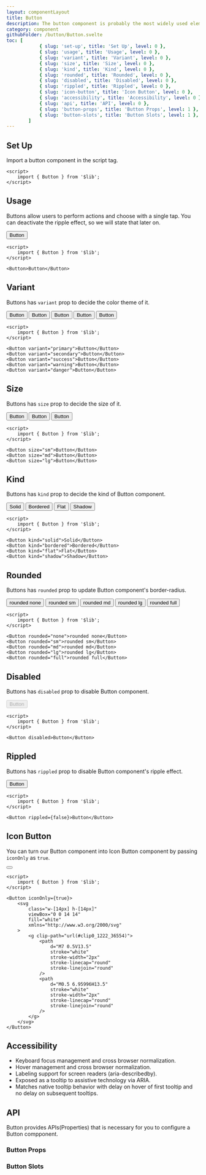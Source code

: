 ```yaml
---
layout: componentLayout
title: Button
description: The button component is probably the most widely used element in any user interface or website as it can be used to launch an action but also to link to other pages.
category: component
githubFolder: /button/Button.svelte
toc: [
			{ slug: 'set-up', title: 'Set Up', level: 0 },
			{ slug: 'usage', title: 'Usage', level: 0 },
			{ slug: 'variant', title: 'Variant', level: 0 },
			{ slug: 'size', title: 'Size', level: 0 },
			{ slug: 'kind', title: 'Kind', level: 0 },
			{ slug: 'rounded', title: 'Rounded', level: 0 },
			{ slug: 'disabled', title: 'Disabled', level: 0 },
			{ slug: 'rippled', title: 'Rippled', level: 0 },
			{ slug: 'icon-button', title: 'Icon Button', level: 0 },
			{ slug: 'accessibility', title: 'Accessibility', level: 0 },
			{ slug: 'api', title: 'API', level: 0 },
			{ slug: 'button-props', title: 'Button Props', level: 1 },
			{ slug: 'button-slots', title: 'Button Slots', level: 1 },
		]
---
```


<script>
	import { Button } from '$lib';
	import SlotTable from "../../../mdsvex/components/SlotTable.svelte"
	import PropertyTable from "../../../mdsvex/components/PropertyTable.svelte"
	import CodeBlockWrapper from "../../../mdsvex/components/CodeBlockWrapper.md"
	import * as Component from "../../../mdsvex/+layout.svelte"
	import { buttonProps, buttonSlots } from "./button-props.ts"

</script>

## Set Up

Import a button component in the script tag.

<CodeBlockWrapper>

```svelte
<script>
	import { Button } from '$lib';
</script>
```

</CodeBlockWrapper>

## Usage

Buttons allow users to perform actions and choose with a single tap. You can deactivate the ripple effect, so we will state that later on.

<Button>Button</Button>

<CodeBlockWrapper>

```svelte
<script>
	import { Button } from '$lib';
</script>

<Button>Button</Button>
```

</CodeBlockWrapper>

## Variant

Buttons has `variant` prop to decide the color theme of it.

<div class="inline-flex flex-row gap-4 flex-wrap">
	<Button variant="primary">Button</Button>
	<Button variant="secondary">Button</Button>
	<Button variant="success">Button</Button>
	<Button variant="warning">Button</Button>
	<Button variant="danger">Button</Button>
</div>

<CodeBlockWrapper>

```svelte
<script>
	import { Button } from '$lib';
</script>

<Button variant="primary">Button</Button>
<Button variant="secondary">Button</Button>
<Button variant="success">Button</Button>
<Button variant="warning">Button</Button>
<Button variant="danger">Button</Button>
```

</CodeBlockWrapper>

## Size

Buttons has `size` prop to decide the size of it.

<div class="flex flex-row gap-4 items-center">
	<Button size="sm">Button</Button>
	<Button size="md">Button</Button>
	<Button size="lg">Button</Button>
</div>

<CodeBlockWrapper>

```svelte
<script>
	import { Button } from '$lib';
</script>

<Button size="sm">Button</Button>
<Button size="md">Button</Button>
<Button size="lg">Button</Button>
```

</CodeBlockWrapper>

## Kind

Buttons has `kind` prop to decide the kind of Button component.

<div class="flex flex-row gap-2 flex-wrap">
	<Button kind="solid">Solid</Button>
	<Button kind="bordered">Bordered</Button>
	<Button kind="flat">Flat</Button>
	<Button kind="shadow">Shadow</Button>
</div>

<CodeBlockWrapper>

```svelte
<script>
	import { Button } from '$lib';
</script>

<Button kind="solid">Solid</Button>
<Button kind="bordered">Bordered</Button>
<Button kind="flat">Flat</Button>
<Button kind="shadow">Shadow</Button>
```

</CodeBlockWrapper>

## Rounded

Buttons has `rounded` prop to update Button component's border-radius.

<div class="flex flex-row gap-2 flex-wrap">
	<Button rounded="none">rounded none</Button>
	<Button rounded="sm">rounded sm</Button>
	<Button rounded="md">rounded md</Button>
	<Button rounded="lg">rounded lg</Button>
	<Button rounded="full">rounded full</Button>
</div>

<CodeBlockWrapper>

```svelte
<script>
	import { Button } from '$lib';
</script>

<Button rounded="none">rounded none</Button>
<Button rounded="sm">rounded sm</Button>
<Button rounded="md">rounded md</Button>
<Button rounded="lg">rounded lg</Button>
<Button rounded="full">rounded full</Button>
```

</CodeBlockWrapper>

## Disabled

Buttons has `disabled` prop to disable Button component.

<Button disabled>Button</Button>

<CodeBlockWrapper>

```svelte
<script>
	import { Button } from '$lib';
</script>

<Button disabled>Button</Button>
```

</CodeBlockWrapper>

## Rippled

Buttons has `rippled` prop to disable Button component's ripple effect.

<Button rippled={false}>Button</Button>

<CodeBlockWrapper>

```svelte
<script>
	import { Button } from '$lib';
</script>

<Button rippled={false}>Button</Button>
```

</CodeBlockWrapper>

## Icon Button

You can turn our Button component into Icon Button component by passing `iconOnly` as `true`.

<Button iconOnly={true}>
	<svg class="w-[14px] h-[14px]" viewBox="0 0 14 14" fill="white" xmlns="http://www.w3.org/2000/svg">
		<g clip-path="url(#clip0_1222_36554)">
			<path d="M7 0.5V13.5" stroke="white" stroke-width="2px" stroke-linecap="round" stroke-linejoin="round"/>
			<path d="M0.5 6.95996H13.5" stroke="white" stroke-width="2px" stroke-linecap="round" stroke-linejoin="round"/>
		</g>
	</svg>
</Button>

<CodeBlockWrapper>

```svelte
<script>
	import { Button } from '$lib';
</script>

<Button iconOnly={true}>
	<svg
		class="w-[14px] h-[14px]"
		viewBox="0 0 14 14"
		fill="white"
		xmlns="http://www.w3.org/2000/svg"
	>
		<g clip-path="url(#clip0_1222_36554)">
			<path
				d="M7 0.5V13.5"
				stroke="white"
				stroke-width="2px"
				stroke-linecap="round"
				stroke-linejoin="round"
			/>
			<path
				d="M0.5 6.95996H13.5"
				stroke="white"
				stroke-width="2px"
				stroke-linecap="round"
				stroke-linejoin="round"
			/>
		</g>
	</svg>
</Button>
```

</CodeBlockWrapper>

## Accessibility

* Keyboard focus management and cross browser normalization.
* Hover management and cross browser normalization.
* Labeling support for screen readers (aria-describedby).
* Exposed as a tooltip to assistive technology via ARIA.
* Matches native tooltip behavior with delay on hover of first tooltip and no delay on subsequent tooltips.

## API

Button provides APIs(Properties) that is necessary for you to configure a Button compponent.

### Button Props

<PropertyTable properties={buttonProps} />

### Button Slots

<SlotTable slots={buttonSlots} />
